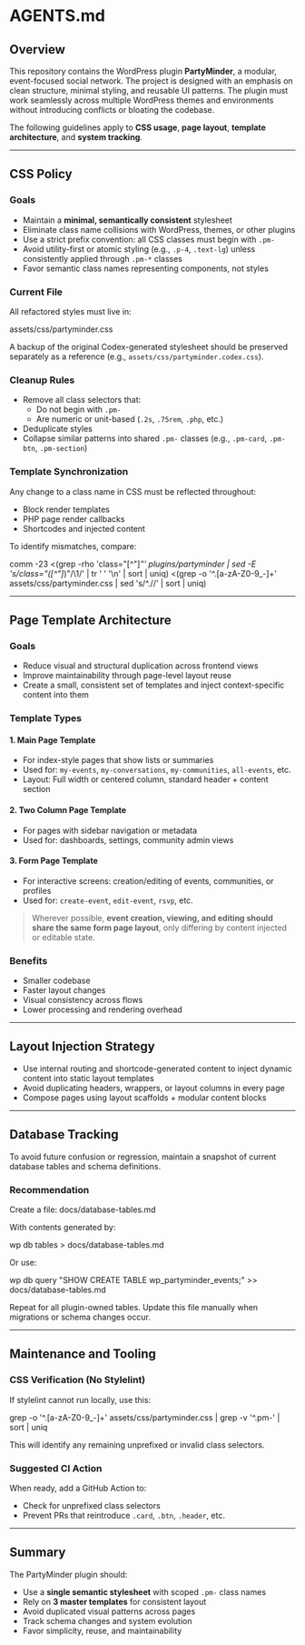 # AGENTS.md

## Overview

This repository contains the WordPress plugin **PartyMinder**, a modular, event-focused social network. The project is designed with an emphasis on clean structure, minimal styling, and reusable UI patterns. The plugin must work seamlessly across multiple WordPress themes and environments without introducing conflicts or bloating the codebase.

The following guidelines apply to **CSS usage**, **page layout**, **template architecture**, and **system tracking**.

---

## CSS Policy

### Goals

- Maintain a **minimal, semantically consistent** stylesheet
- Eliminate class name collisions with WordPress, themes, or other plugins
- Use a strict prefix convention: all CSS classes must begin with `.pm-`
- Avoid utility-first or atomic styling (e.g., `.p-4`, `.text-lg`) unless consistently applied through `.pm-*` classes
- Favor semantic class names representing components, not styles

### Current File

All refactored styles must live in:

assets/css/partyminder.css

A backup of the original Codex-generated stylesheet should be preserved separately as a reference (e.g., `assets/css/partyminder.codex.css`).

### Cleanup Rules

- Remove all class selectors that:
  - Do not begin with `.pm-`
  - Are numeric or unit-based (`.2s`, `.75rem`, `.php`, etc.)
- Deduplicate styles
- Collapse similar patterns into shared `.pm-` classes (e.g., `.pm-card`, `.pm-btn`, `.pm-section`)

### Template Synchronization

Any change to a class name in CSS must be reflected throughout:
- Block render templates
- PHP page render callbacks
- Shortcodes and injected content

To identify mismatches, compare:

comm -23   <(grep -rho 'class="[^"]*"' plugins/partyminder | sed -E 's/class="([^"]*)"/\1/' | tr ' ' '\n' | sort | uniq)   <(grep -o '^\.[a-zA-Z0-9_-]\+' assets/css/partyminder.css | sed 's/^\.//' | sort | uniq)

---

## Page Template Architecture

### Goals

- Reduce visual and structural duplication across frontend views
- Improve maintainability through page-level layout reuse
- Create a small, consistent set of templates and inject context-specific content into them

### Template Types

#### 1. **Main Page Template**
- For index-style pages that show lists or summaries
- Used for: `my-events`, `my-conversations`, `my-communities`, `all-events`, etc.
- Layout: Full width or centered column, standard header + content section

#### 2. **Two Column Page Template**
- For pages with sidebar navigation or metadata
- Used for: dashboards, settings, community admin views

#### 3. **Form Page Template**
- For interactive screens: creation/editing of events, communities, or profiles
- Used for: `create-event`, `edit-event`, `rsvp`, etc.

> Wherever possible, **event creation, viewing, and editing should share the same form page layout**, only differing by content injected or editable state.

### Benefits

- Smaller codebase
- Faster layout changes
- Visual consistency across flows
- Lower processing and rendering overhead

---

## Layout Injection Strategy

- Use internal routing and shortcode-generated content to inject dynamic content into static layout templates
- Avoid duplicating headers, wrappers, or layout columns in every page
- Compose pages using layout scaffolds + modular content blocks

---

## Database Tracking

To avoid future confusion or regression, maintain a snapshot of current database tables and schema definitions.

### Recommendation

Create a file:
docs/database-tables.md

With contents generated by:

wp db tables > docs/database-tables.md

Or use:

wp db query "SHOW CREATE TABLE wp_partyminder_events;" >> docs/database-tables.md

Repeat for all plugin-owned tables. Update this file manually when migrations or schema changes occur.

---

## Maintenance and Tooling

### CSS Verification (No Stylelint)

If stylelint cannot run locally, use this:

grep -o '^\.[a-zA-Z0-9_-]\+' assets/css/partyminder.css | grep -v '^\.pm-' | sort | uniq

This will identify any remaining unprefixed or invalid class selectors.

### Suggested CI Action

When ready, add a GitHub Action to:
- Check for unprefixed class selectors
- Prevent PRs that reintroduce `.card`, `.btn`, `.header`, etc.

---

## Summary

The PartyMinder plugin should:
- Use a **single semantic stylesheet** with scoped `.pm-` class names
- Rely on **3 master templates** for consistent layout
- Avoid duplicated visual patterns across pages
- Track schema changes and system evolution
- Favor simplicity, reuse, and maintainability
